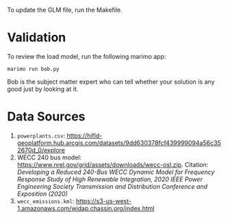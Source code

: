 To update the GLM file, run the Makefile.

# Validation

To review the load model, run the following marimo app:

	marimo run bob.py

Bob is the subject matter expert who can tell whether your solution is any good
just by looking at it.

# Data Sources
1. `powerplants.csv`: https://hifld-geoplatform.hub.arcgis.com/datasets/9dd630378fcf439999094a56c352670d_0/explore
2. WECC 240 bus model: https://www.nrel.gov/grid/assets/downloads/wecc-osl.zip. Citation: *Developing a Reduced 240-Bus WECC Dynamic Model for Frequency Response Study of High Renewable Integration, 2020 IEEE Power Engineering Society Transmission and Distribution Conference and Exposition (2020)*
3. `wecc_emissions.kml`: https://s3-us-west-1.amazonaws.com/widap.chassin.org/index.html
